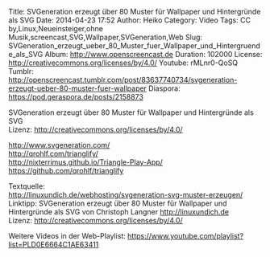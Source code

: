 Title: SVGeneration erzeugt über 80 Muster für Wallpaper und Hintergründe als SVG
Date: 2014-04-23 17:52
Author: Heiko
Category: Video
Tags: CC by,Linux,Neueinsteiger,ohne Musik,screencast,SVG,Wallpaper,SVGeneration,Web
Slug: SVGeneration_erzeugt_ueber_80_Muster_fuer_Wallpaper_und_Hintergruende_als_SVG
Album: http://www.openscreencast.de
Duration: 102000
License: http://creativecommons.org/licenses/by/4.0/
Youtube: rMLnr0-QoSQ
Tumblr: http://openscreencast.tumblr.com/post/83637740734/svgeneration-erzeugt-ueber-80-muster-fuer-wallpaper
Diaspora: https://pod.geraspora.de/posts/2158873

SVGeneration erzeugt über 80 Muster für Wallpaper und Hintergründe als SVG  
Lizenz: <http://creativecommons.org/licenses/by/4.0/>  
  
<http://www.svgeneration.com/>  
<http://qrohlf.com/trianglify/>  
<http://nixterrimus.github.io/Triangle-Play-App/>  
<https://github.com/qrohlf/trianglify>  
  
Textquelle:  
<http://linuxundich.de/webhosting/svgeneration-svg-muster-erzeugen/>  
Linktipp: SVGeneration erzeugt über 80 Muster für Wallpaper und Hintergründe
als SVG von Christoph Langner <http://linuxundich.de>  
Lizenz: <http://creativecommons.org/licenses/by/4.0/>  
  
Weitere Videos in der Web-Playlist:
<https://www.youtube.com/playlist?list=PLD0E6664C1AE63411>  
  

